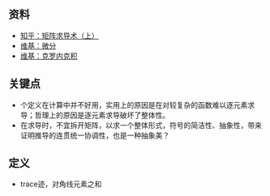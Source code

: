 ## 资料
- [知乎：矩阵求导术（上）](https://zhuanlan.zhihu.com/p/24709748)
- [维基：微分](https://zh.wikipedia.org/wiki/%E5%BE%AE%E5%88%86)
- [维基：克罗内克积](https://zh.wikipedia.org/wiki/%E5%85%8B%E7%BD%97%E5%86%85%E5%85%8B%E7%A7%AF)


## 关键点
- 个定义在计算中并不好用，实用上的原因是在对较复杂的函数难以逐元素求导；哲理上的原因是逐元素求导破坏了整体性。
- 在求导时，不宜拆开矩阵，以求一个整体形式，符号的简洁性、抽象性，带来证明推导的连贯统一协调性，也是一种抽象美？


## 定义
- trace迹，对角线元素之和
